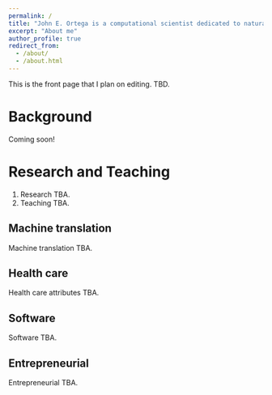 ```yaml
---
permalink: /
title: "John E. Ortega is a computational scientist dedicated to natural language processing research and investigation and advancement"
excerpt: "About me"
author_profile: true
redirect_from: 
  - /about/
  - /about.html
---
```


This is the front page that I plan on editing. TBD.

Background
======
Coming soon!


Research and Teaching
======
1. Research TBA.
1. Teaching TBA.

Machine translation
------
Machine translation TBA.

Health care
------
Health care attributes TBA.

Software
------
Software TBA.

Entrepreneurial
------
Entrepreneurial TBA.
